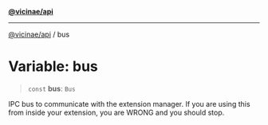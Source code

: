 [**@vicinae/api**](../README.md)

***

[@vicinae/api](../README.md) / bus

# Variable: bus

> `const` **bus**: `Bus`

IPC bus to communicate with the extension manager.
If you are using this from inside your extension, you are WRONG and you should stop.
